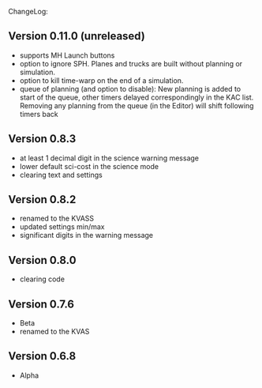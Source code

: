 ChangeLog:

## Version 0.11.0 (unreleased)
 * supports MH Launch buttons
 * option to ignore SPH. Planes and trucks are built without planning or simulation.
 * option to kill time-warp on the end of a simulation.
 * queue of planning (and option to disable):
   New planning is added to start of the queue, other timers delayed correspondingly in the KAC list. 
   Removing any planning from the queue (in the Editor) will shift following timers back

## Version 0.8.3
 * at least 1 decimal digit
   in the science warning message
 * lower default sci-cost in the science mode
 * clearing text and settings

## Version 0.8.2
 * renamed to the KVASS
 * updated settings min/max
 * significant digits in the warning message

## Version 0.8.0
 * clearing code

## Version 0.7.6
 * Beta
 * renamed to the KVAS

## Version 0.6.8
 * Alpha